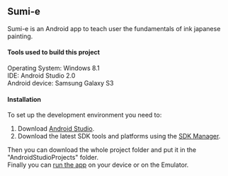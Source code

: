 ## Sumi-e
Sumi-e is an Android app to teach user the fundamentals of ink japanese painting.

#### Tools used to build this project
Operating System: Windows 8.1<br>
IDE: Android Studio 2.0<br>
Android device: Samsung Galaxy S3

#### Installation
To set up the  development environment you need to:<br>
  1. Download [Android Studio](http://developer.android.com/sdk/index.html).<br>
  2. Download the latest SDK tools and platforms using the [SDK Manager](http://developer.android.com/tools/help/sdk-manager.html).<br>
  
Then you can download the whole project folder and put it in the "AndroidStudioProjects" folder.<br>
Finally you can [run the app](http://developer.android.com/training/basics/firstapp/running-app.html) on your device or on the Emulator.
